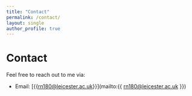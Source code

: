 ```yaml
---
title: "Contact"
permalink: /contact/
layout: single
author_profile: true
---
```


# Contact

Feel free to reach out to me via:
- Email: [{{rn180@leicester.ac.uk}}](mailto:{{ rn180@leicester.ac.uk }})
